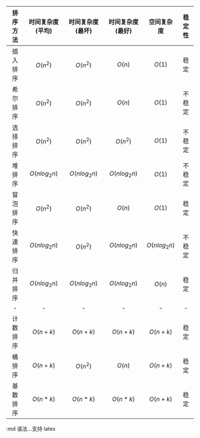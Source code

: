 |排序方法|时间复杂度(平均)|时间复杂度(最坏)|时间复杂度(最好)|空间复杂度|稳定性|
|:----:|:----:|:----:|:----:|:----:|:----:|
|插入排序|$O(n^2)$|$O(n^2)$|$O(n)$|$O(1)$|稳定|
|希尔排序|$O(n^2)$|$O(n^2)$|$O(n)$|$O(1)$|不稳定|
|选择排序|$O(n^2)$|$O(n^2)$|$O(n^2)$|$O(1)$|不稳定|
|堆排序|$O(nlog_2n)$|$O(nlog_2n)$|$O(nlog_2n)$|$O(1)$|不稳定|
|冒泡排序|$O(n^2)$|$O(n^2)$|$O(n)$|$O(1)$|稳定|
|快速排序|$O(nlog_2n)$|$O(n^2)$|$O(nlog_2n)$|$O(nlog_2n)$|不稳定|
|归并排序|$O(nlog_2n)$|$O(nlog_2n)$|$O(nlog_2n)$|$O(n)$|稳定|
|-|-|-|-|-|-|
|计数排序|$O(n+k)$|$O(n+k)$|$O(n+k)$|$O(n+k)$|稳定|
|桶排序|$O(n+k)$|$O(n^2)$|$O(n)$|$O(n+k)$|稳定|
|基数排序|$O(n*k)$|$O(n*k)$|$O(n*k)$|$O(n+k)$|稳定|
:md 语法$...$支持 latex